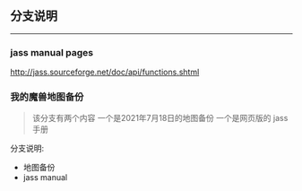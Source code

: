 ﻿## 分支说明

---

### jass manual pages

http://jass.sourceforge.net/doc/api/functions.shtml

### 我的魔兽地图备份


> 该分支有两个内容 一个是2021年7月18日的地图备份
一个是网页版的 jass 手册


分支说明:

* 地图备份
* jass manual



